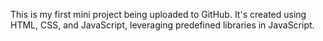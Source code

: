 This is my first mini project being uploaded to GitHub. It's created using HTML, CSS, and JavaScript, leveraging predefined libraries in JavaScript.





